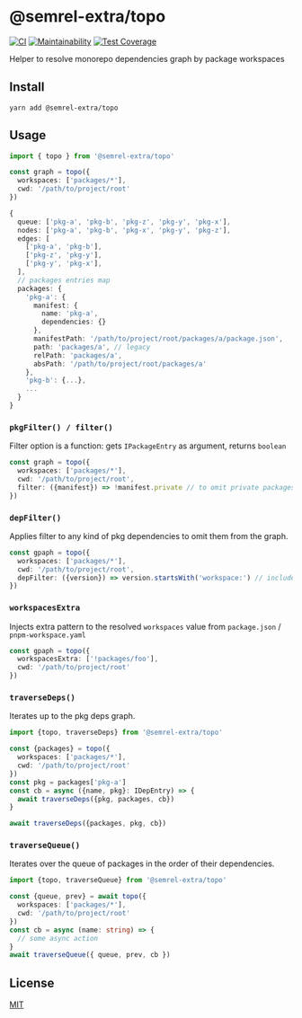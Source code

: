 # @semrel-extra/topo

[![CI](https://github.com/semrel-extra/topo/workflows/CI/badge.svg)](https://github.com/semrel-extra/topo/actions)
[![Maintainability](https://api.codeclimate.com/v1/badges/48b31cd38b905b729beb/maintainability)](https://codeclimate.com/github/semrel-extra/topo/maintainability)
[![Test Coverage](https://api.codeclimate.com/v1/badges/48b31cd38b905b729beb/test_coverage)](https://codeclimate.com/github/semrel-extra/topo/test_coverage)

Helper to resolve monorepo dependencies graph by package workspaces

## Install
```shell
yarn add @semrel-extra/topo
```

## Usage
```ts
import { topo } from '@semrel-extra/topo'

const graph = topo({
  workspaces: ['packages/*'],
  cwd: '/path/to/project/root'
})

{
  queue: ['pkg-a', 'pkg-b', 'pkg-z', 'pkg-y', 'pkg-x'],
  nodes: ['pkg-a', 'pkg-b', 'pkg-x', 'pkg-y', 'pkg-z'],
  edges: [
    ['pkg-a', 'pkg-b'],
    ['pkg-z', 'pkg-y'],
    ['pkg-y', 'pkg-x'],
  ],
  // packages entries map
  packages: {
    'pkg-a': {
      manifest: {
        name: 'pkg-a',
        dependencies: {}
      },
      manifestPath: '/path/to/project/root/packages/a/package.json',
      path: 'packages/a', // legacy
      relPath: 'packages/a',
      absPath: '/path/to/project/root/packages/a'
    },
    'pkg-b': {...},
    ...
  }
}
```

### `pkgFilter() / filter()`
Filter option is a function: gets `IPackageEntry` as argument, returns `boolean`
```ts
const graph = topo({
  workspaces: ['packages/*'],
  cwd: '/path/to/project/root',
  filter: ({manifest}) => !manifest.private // to omit private packages from graph
})
```

### `depFilter()`
Applies filter to any kind of pkg dependencies to omit them from the graph.
```ts
const gpaph = topo({
  workspaces: ['packages/*'],
  cwd: '/path/to/project/root',
  depFilter: ({version}) => version.startsWith('workspace:') // include only workspace deps
})
```

### `workspacesExtra`
Injects extra pattern to the resolved `workspaces` value from `package.json` / `pnpm-workspace.yaml`
```ts
const gpaph = topo({
  workspacesExtra: ['!packages/foo'],
  cwd: '/path/to/project/root'
})

```

### `traverseDeps()`
Iterates up to the pkg deps graph.
```ts
import {topo, traverseDeps} from '@semrel-extra/topo'

const {packages} = topo({
  workspaces: ['packages/*'],
  cwd: '/path/to/project/root'
})
const pkg = packages['pkg-a']
const cb = async ({name, pkg}: IDepEntry) => {
  await traverseDeps({pkg, packages, cb})
}

await traverseDeps({packages, pkg, cb})
```

### `traverseQueue()`
Iterates over the queue of packages in the order of their dependencies.
```ts
import {topo, traverseQueue} from '@semrel-extra/topo'

const {queue, prev} = await topo({
  workspaces: ['packages/*'],
  cwd: '/path/to/project/root'
})
const cb = async (name: string) => {
  // some async action
}
await traverseQueue({ queue, prev, cb })
```

## License
[MIT](./LICENSE)
